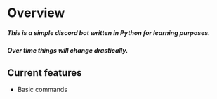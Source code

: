 # Overview

##### This is a simple discord bot written in Python for learning purposes.
##### Over time things will change drastically.

## Current features

* Basic commands
 
